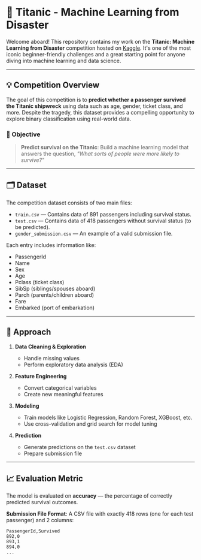 # 🚢 Titanic - Machine Learning from Disaster

Welcome aboard! This repository contains my work on the **Titanic: Machine Learning from Disaster** competition hosted on [Kaggle](https://www.kaggle.com/competitions/titanic). It's one of the most iconic beginner-friendly challenges and a great starting point for anyone diving into machine learning and data science.

---

## 💡 Competition Overview

The goal of this competition is to **predict whether a passenger survived the Titanic shipwreck** using data such as age, gender, ticket class, and more. Despite the tragedy, this dataset provides a compelling opportunity to explore binary classification using real-world data.

### 🎯 Objective

> **Predict survival on the Titanic**: Build a machine learning model that answers the question, *"What sorts of people were more likely to survive?"*

---

## 🗂️ Dataset

The competition dataset consists of two main files:

- `train.csv` — Contains data of 891 passengers including survival status.
- `test.csv` — Contains data of 418 passengers without survival status (to be predicted).
- `gender_submission.csv` — An example of a valid submission file.

Each entry includes information like:

- PassengerId
- Name
- Sex
- Age
- Pclass (ticket class)
- SibSp (siblings/spouses aboard)
- Parch (parents/children aboard)
- Fare
- Embarked (port of embarkation)

---

## 🧠 Approach

1. **Data Cleaning & Exploration**
   - Handle missing values
   - Perform exploratory data analysis (EDA)

2. **Feature Engineering**
   - Convert categorical variables
   - Create new meaningful features

3. **Modeling**
   - Train models like Logistic Regression, Random Forest, XGBoost, etc.
   - Use cross-validation and grid search for model tuning

4. **Prediction**
   - Generate predictions on the `test.csv` dataset
   - Prepare submission file

---

## 📈 Evaluation Metric

The model is evaluated on **accuracy** — the percentage of correctly predicted survival outcomes.

**Submission File Format**:
A CSV file with exactly 418 rows (one for each test passenger) and 2 columns:
```csv
PassengerId,Survived
892,0
893,1
894,0
...

